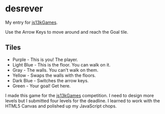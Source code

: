 # desrever
My entry for [js13kGames](http://2015.js13kgames.com/).

Use the Arrow Keys to move around and reach the Goal tile.

## Tiles
* Purple - This is you! The player. 
* Light Blue - This is the floor. You can walk on it.
* Gray - The walls. You can't walk on them.
* Yellow - Swaps the walls with the floors.
* Dark Blue - Switches the arrow keys. 
* Green - Your goal! Get here. 

I made this game for the [js13kGames](http://2015.js13kgames.com/) competition. I need to design more levels but I submitted four levels for the deadline. I learned to work with the HTML5 Canvas and polished up my JavaScript chops. 
